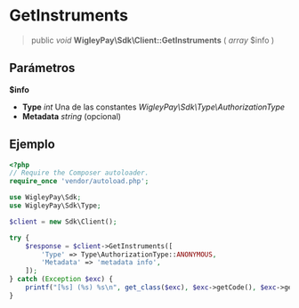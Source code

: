 # GetInstruments

> public *void* **WigleyPay\\Sdk\\Client::GetInstruments** ( *array* $info )

## Parámetros

**$info**

  * **Type** *int* Una de las constantes *WigleyPay\Sdk\Type\AuthorizationType*
  * **Metadata** *string* (opcional)

## Ejemplo

```php
<?php
// Require the Composer autoloader.
require_once 'vendor/autoload.php';

use WigleyPay\Sdk;
use WigleyPay\Sdk\Type;

$client = new Sdk\Client();

try {
    $response = $client->GetInstruments([
        'Type' => Type\AuthorizationType::ANONYMOUS,
        'Metadata' => 'metadata info',
    ]);
} catch (Exception $exc) {
    printf("[%s] (%s) %s\n", get_class($exc), $exc->getCode(), $exc->getMessage());
}
```
